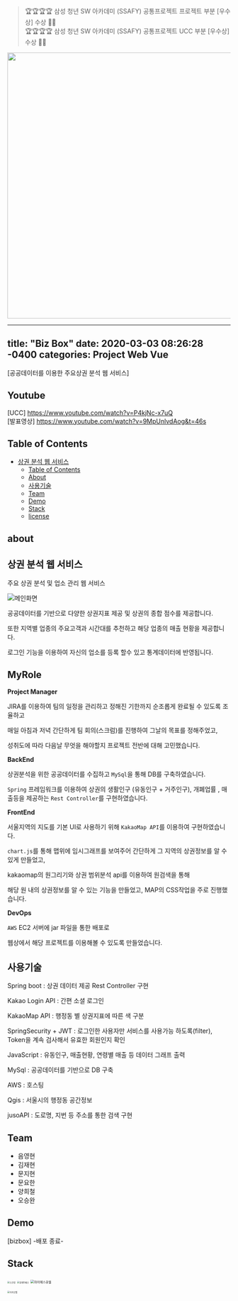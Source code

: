 >🏆🏆🏆🏆 삼성 청년 SW 아카데미 (SSAFY) 공통프로젝트 프로젝트 부분 [우수상] 수상 🎉🎊    
>🏆🏆🏆🏆 삼성 청년 SW 아카데미 (SSAFY) 공통프로젝트 UCC 부분 [우수상] 수상 🎉🎊    
<img src="./Awards.jpg" width="700" height="600">

---
title: "Biz Box"
date: 2020-03-03 08:26:28 -0400
categories: Project Web Vue
---
[공공데이터를 이용한 주요상권 분석 웹 서비스]

## Youtube 
   [UCC] https://www.youtube.com/watch?v=P4kjNc-x7uQ   
   [발표영상] https://www.youtube.com/watch?v=9MpUnlvdAog&t=46s   


## Table of Contents
- [상권 분석 웹 서비스](#%ec%8b%9d%eb%8b%b9-%eb%a6%ac%eb%b7%b0-sns)
  - [Table of Contents](#table-of-contents)
  - [About](#about)
  - [사용기술](#%ec%82%ac%ec%9a%a9%ea%b8%b0%ec%88%a0)
  - [Team](#team)
  - [Demo](#demo)
  - [Stack](#stack)
  - [license](#license)
  
## **about**

## 상권 분석 웹 서비스
주요 상권 분석 및 업소 관리 웹 서비스

![메인화면](https://user-images.githubusercontent.com/56620330/75970732-23a19c80-5f14-11ea-881a-5162d4d43549.png)

공공데이터를 기반으로 다양한 상권지표 제공 및 상권의 종합 점수를 제공합니다.

또한 지역별 업종의 주요고객과 시간대를 추천하고 해당 업종의 매출 현황을 제공합니다.

로그인 기능을 이용하여 자신의 업소를 등록 할수 있고 통계데이터에 반영됩니다.


## **MyRole**

**Project Manager**   

JIRA를 이용하여 팀의 일정을 관리하고 정해진 기한까지 순조롭게 완료될 수 있도록 조율하고   

매일 아침과 저녁 간단하게 팀 회의(스크럼)를 진행하여 그날의 목표를 정해주었고,   

성취도에 따라 다음날 무엇을 해야할지 프로젝트 전반에 대해 고민했습니다.   

**BackEnd** 

상권분석을 위한 공공데이터를 수집하고 `MySql`을 통해 DB를 구축하였습니다.

`Spring` 프레임워크를 이용하여 상권의 생활인구 (유동인구 + 거주인구), 개폐업률 , 매출등을 제공하는 `Rest Controller`를 구현하였습니다.

**FrontEnd**   

서울지역의 지도를 기본 UI로 사용하기 위해 `KakaoMap API`를 이용하여 구현하였습니다.

`chart.js`를 통해 맵위에 임시그래프를 보여주어 간단하게 그 지역의 상권정보를 알 수 있게 만들었고, 

kakaomap의 원그리기와 상권 범위분석 api를 이용하여 원검색을 통해   
   
해당 원 내의 상권정보를 알 수 있는 기능을 만들었고, MAP의 CSS작업을 주로 진행했습니다.   

**DevOps**   

`AWS` EC2 서버에 jar 파일을 통한 배포로   

웹상에서 해당 프로젝트를 이용해볼 수 있도록 만들었습니다.   



## 사용기술

Spring boot : 상권 데이터 제공 Rest Controller 구현 

Kakao Login API : 간편 소셜 로그인 

KakaoMap API : 행정동 별 상권지표에 따른 색 구분

SpringSecurity + JWT : 로그인한 사용자만 서비스를 사용가능 하도록(filter), Token을 계속 검사해서 유효한 회원인지 확인

JavaScript : 유동인구, 매출현황, 연령별 매출 등 데이터 그래프 출력

MySql : 공공데이터를 기반으로 DB 구축

AWS : 호스팅

Qgis : 서울시의 행정동 공간정보 

jusoAPI : 도로명, 지번 등 주소를 통한 검색 구현

## Team

- 음영현
- 김재현
- 문지현
- 문요한
- 양희철
- 오승완

## Demo
[bizbox] -배포 종료- 

## Stack
<img src="https://user-images.githubusercontent.com/56620330/75417977-a60ae900-5975-11ea-9e05-bc6b938fb197.png" alt="스프링" style="zoom: 33%;" />    <img src="https://user-images.githubusercontent.com/56620330/75418145-144fab80-5976-11ea-9650-5f9fab957792.png" alt="뷰제이에스" style="zoom: 33%;" /> <img src="https://user-images.githubusercontent.com/56620330/75418176-26c9e500-5976-11ea-9cb8-8ce5f42013cb.PNG" alt="마이에스큐엘" style="zoom: 50%;" />

   <img src="https://user-images.githubusercontent.com/56620330/75417523-9ccd4c80-5974-11ea-801a-eea0ead0865b.PNG" alt="카카오맵" style="zoom:33%;" /> 

[jekyll-gh]:   https://github.com/EumYoungHyun/bizbox
[jekyll-talk]: http://i02a207.p.ssafy.io/
